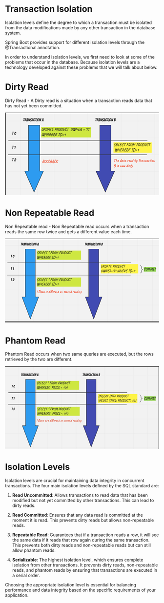 # Transaction Isolation

Isolation levels define the degree to which a transaction must be isolated from the data modifications made by any other transaction in the database system.

Spring Boot provides support for different isolation levels through the @Transactional annotation.

In order to understand isolation levels, we first need to look at some of the problems that occur in the database. Because isolation levels are a technology developed against these problems that we will talk about below.

# Dirty Read

Dirty Read - A Dirty read is a situation when a transaction reads data that has not yet been committed.

![](/images/dirtyread.png)

# Non Repeatable Read

Non Repeatable read - Non Repeatable read occurs when a transaction reads the same row twice and gets a different value each time.

![](/images/nonrepeatableread.png)

# Phantom Read

Phantom Read occurs when two same queries are executed, but the rows retrieved by the two are different.

![](/images/phantomread.png)

# Isolation Levels

Isolation levels are crucial for maintaining data integrity in concurrent transactions. The four main isolation levels defined by the SQL standard are:

1. **Read Uncommitted**: Allows transactions to read data that has been modified but not yet committed by other transactions. This can lead to dirty reads.

2. **Read Committed**: Ensures that any data read is committed at the moment it is read. This prevents dirty reads but allows non-repeatable reads.

3. **Repeatable Read**: Guarantees that if a transaction reads a row, it will see the same data if it reads that row again during the same transaction. This prevents both dirty reads and non-repeatable reads but can still allow phantom reads.

4. **Serializable**: The highest isolation level, which ensures complete isolation from other transactions. It prevents dirty reads, non-repeatable reads, and phantom reads by ensuring that transactions are executed in a serial order.

Choosing the appropriate isolation level is essential for balancing performance and data integrity based on the specific requirements of your application.
